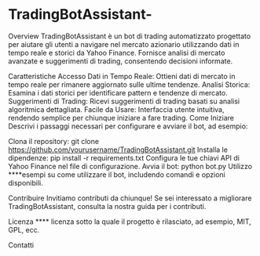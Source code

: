 # TradingBotAssistant-
Overview
TradingBotAssistant è un bot di trading automatizzato progettato per aiutare gli utenti a navigare nel mercato azionario utilizzando dati in tempo reale e storici da Yahoo Finance. Fornisce analisi di mercato avanzate e suggerimenti di trading, consentendo decisioni informate.

Caratteristiche
Accesso Dati in Tempo Reale: Ottieni dati di mercato in tempo reale per rimanere aggiornato sulle ultime tendenze.
Analisi Storica: Esamina i dati storici per identificare pattern e tendenze di mercato.
Suggerimenti di Trading: Ricevi suggerimenti di trading basati su analisi algoritmica dettagliata.
Facile da Usare: Interfaccia utente intuitiva, rendendo semplice per chiunque iniziare a fare trading.
Come Iniziare
Descrivi i passaggi necessari per configurare e avviare il bot, ad esempio:

Clona il repository: git clone https://github.com/yourusername/TradingBotAssistant.git
Installa le dipendenze: pip install -r requirements.txt
Configura le tue chiavi API di Yahoo Finance nel file di configurazione.
Avvia il bot: python bot.py
Utilizzo
****esempi su come utilizzare il bot, includendo comandi e opzioni disponibili.

Contribuire
Invitiamo contributi da chiunque! Se sei interessato a migliorare TradingBotAssistant, consulta la nostra guida per i contributi.

Licenza
**** licenza sotto la quale il progetto è rilasciato, ad esempio, MIT, GPL, ecc.

Contatti
